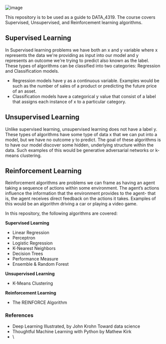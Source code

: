 ![image](https://user-images.githubusercontent.com/90532523/145304219-ebb474de-6a03-48ba-9c36-afe45c32ef40.png)


This repository is to be used as a guide to DATA_4319. The course covers Supervised, Unsupervised, and Reinforcement learning algorithms.


<h2>Supervised Learning</h2>

In Supervised learning problems we have both an x and y variable where x represents the data we're providing as input into our model and y represents an outcome we're trying to predict also known as the label. These types of algorithms can be classified into two categories: Regression and Classification models.
   - Regression models have y as a continuous variable. Examples would be such as the number of sales of a product or predicting the future price of an asset.
   - Classification models have a categorical y value that consist of a label that assigns each instance of x to a particular category.
  
<h2>Unsupervised Learning</h2>

Unlike supervised learning, unsupervised learning does not have a label y. These types of algorithms have some type of data x that we can put into a model, but we have no outcome y to predict. The goal of these algorithms is to have our model discover some hidden, underlying structure within the data. Such examples of this would be generative adversarial networks or k-means clustering.


<h2>Reinforcement Learning</h2>

Reinforcement algorithms are problems we can frame as having an agent taking a sequence of actions within some environment. The agent’s actions influence the information that the environment provides to the agent- that is, the agent receives direct feedback on the actions it takes. Examples of this would be an algorithm driving a car or playing a video game. 

In this repository, the following algorithms are covered:

**Supervised Learning**

- Linear Regression
- Perceptron
- Logistic Regression
- K-Nearest Neighbors
- Decision Trees
- Performance Measure
- Ensemble & Random Forest

**Unsupervised Learning**

- K-Means Clustering

**Reinforcement Learning** 

- The REINFORCE Algorithm

<h3>References</h3>

- Deep Learning Illustrated, by John Krohn
Toward data science 
- Thoughtful Machine Learning with Python by Mathew Kirk
- \


